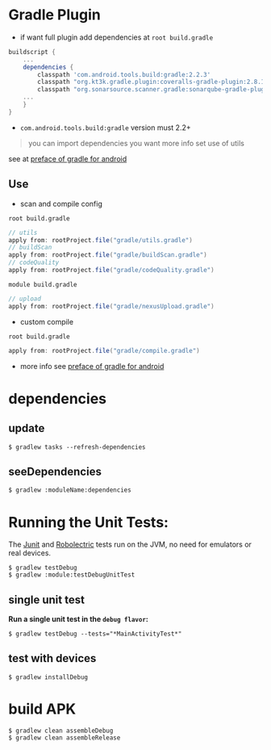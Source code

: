 # Gradle Plugin

- if want full plugin add dependencies at `root build.gradle`

```gradle
buildscript {
    ...
    dependencies {
        classpath 'com.android.tools.build:gradle:2.2.3'
        classpath "org.kt3k.gradle.plugin:coveralls-gradle-plugin:2.8.1"
        classpath "org.sonarsource.scanner.gradle:sonarqube-gradle-plugin:2.2.1"
    ...
    }
}

```

- `com.android.tools.build:gradle` version must 2.2+

> you can import dependencies you want more info set use of utils

see at [preface of gradle for android](preface.md)

## Use

- scan and compile config

`root build.gradle`

```gradle
// utils
apply from: rootProject.file("gradle/utils.gradle")
// buildScan
apply from: rootProject.file("gradle/buildScan.gradle")
// codeQuality
apply from: rootProject.file("gradle/codeQuality.gradle")
```

`module build.gradle`

```gradle
// upload
apply from: rootProject.file("gradle/nexusUpload.gradle")
```

- custom compile

`root build.gradle`

```gradle
apply from: rootProject.file("gradle/compile.gradle")
```

- more info see [preface of gradle for android](preface.md)

# dependencies

## update

    $ gradlew tasks --refresh-dependencies

## seeDependencies

    $ gradlew :moduleName:dependencies

# **Running the Unit Tests:**


The [Junit](http://junit.org/junit4/) and [Robolectric](https://github.com/robolectric/robolectric) tests run on the JVM, no need for emulators or real devices.


    $ gradlew testDebug
    $ gradlew :module:testDebugUnitTest

## single unit test

**Run a single unit test in the `debug flavor`:**

    $ gradlew testDebug --tests="*MainActivityTest*"

## test with devices

    $ gradlew installDebug

# build APK

    $ gradlew clean assembleDebug
    $ gradlew clean assembleRelease